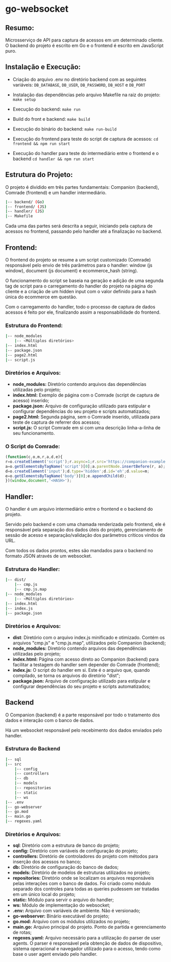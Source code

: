 # go-websocket

## Resumo:
Microsserviço de API para captura de acessos em um determinado cliente. O backend do projeto é escrito em Go e o frontend é escrito em JavaScript puro.

## Instalação e Execução:
- Criação do arquivo .env no diretório backend com as seguintes variáveis: `DB_DATABASE`, `DB_USER`, `DB_PASSWORD`, `DB_HOST` e `DB_PORT`

- Instalação das dependências pelo arquivo Makefile na raiz do projeto:
`make setup`

- Execução do backend:
`make run`

- Build do front e backend:
`make build`

- Execução do binário do backend:
`make run-build`

- Execução do frontend para teste do script de captura de acessos:
`cd frontend && npm run start`

- Execução do handler para teste do intermediário entre o frontend e o backend
`cd handler && npm run start`

## Estrutura do Projeto:
O projeto é dividido em três partes fundamentais: Companion (backend), Comrade (frontend) e um handler intermediário.

```bash
|-- backend/ (Go)
|-- frontend/ (JS)
|-- handler/ (JS)
|-- Makefile
```

Cada uma das partes será descrita a seguir, iniciando pela captura de acessos no frontend, passando pelo handler até a finalização no backend.

## Frontend:
O frontend do projeto se resume a um script customizado (Comrade) responsável pelo envio de três parâmetros para o handler: window (js window), document (js document) e ecommerce_hash (string).

O funcionamento do script se baseia na geração e adição de uma segunda tag de script para o carregamento do handler do projeto na página do cliente e a criação de um hidden input com o valor definido para a hash única do ecommerce em questão.

Com o carregamento do handler, todo o processo de captura de dados acessos é feito por ele, finalizando assim a responsabilidade do frontend.

### Estrutura do Frontend:

```bash
|-- node_modules
    |-- <Múltiplos diretórios>
|-- index.html
|-- package.json
|-- page2.html
|-- script.js
```

### Diretórios e Arquivos:
- **node_modules:** Diretório contendo arquivos das dependências utilizadas pelo projeto;
- **index.html:** Exemplo de página com o Comrade (script de captura de acesso) inserido;
- **package.json:** Arquivo de configuração utilizado para estipular e configurar dependências do seu projeto e scripts automatizados;
- **page2.html:** Segunda página, sem o Comrade inserido, utilizada para teste de captura de referrer dos acessos;
- **script.js:** O script Comrade em si com uma descrição linha-a-linha de seu funcionamento.

### O Script do Comrade:

```javascript
(function(c,o,m,r,a,d,e){
r=o.createElement('script');r.async=1;r.src='https://companion-example.com/cmp'+c.location.search;
a=o.getElementsByTagName('script')[0];a.parentNode.insertBefore(r, a);
d=o.createElement('input');d.type='hidden';d.id='eh';d.value=m;
e=o.getElementsByTagName('body')[0];e.appendChild(d);
})(window,document,'<HASH>');
```

## Handler:
O handler é um arquivo intermediário entre o frontend e o backend do projeto.

Servido pelo backend e com uma chamada renderizada pelo frontend, ele é responsável pela separação dos dados úteis do projeto, gerenciamento de sessão de acesso e separação/validação dos parâmetros críticos vindos da URL.

Com todos os dados prontos, estes são mandados para o backend no formato JSON através de um websocket.

### Estrutura do Handler:

```bash
|-- dist/
    |-- cmp.js
    |-- cmp.js.map
|-- node_modules
    |-- <Múltiplos diretórios>
|-- index.html
|-- index.js
|-- package.json
```

### Diretórios e Arquivos:
- **dist**: Diretório com o arquivo index.js minificado e otimizado. Contém os arquivos "cmp.js" e "cmp.js.map", utilizados pelo Companion (backend);
- **node_modules:** Diretório contendo arquivos das dependências utilizadas pelo projeto;
- **index.html:** Página com acesso direto ao Companion (backend) para facilitar a testagem do handler sem depender do Comrade (frontend);
- **index.js:** O script do handler em si. Este é o arquivo que, quando compilado, se torna os arquivos do diretório "dist";
- **package.json:** Arquivo de configuração utilizado para estipular e configurar dependências do seu projeto e scripts automatizados;

## Backend
O Companion (backend) é a parte responsável por todo o tratamento dos dados e interação com o banco de dados.

Há um websocket responsável pelo recebimento dos dados enviados pelo handler.

### Estrutura do Backend

```bash
|-- sql
|-- src
    |-- config
    |-- controllers
    |-- db
    |-- models
    |-- repositories
    |-- static
    |-- ws
|-- .env
|-- go-webserver
|-- go.mod
|-- main.go
|-- regexes.yaml
```

### Diretórios e Arquivos:

- **sql**: Diretório com a estrutura de banco do projeto;
- **config:** Diretório com variáveis de configuração do projeto;
- **controllers:** Diretório de controladores do projeto com métodos para inserção dos acessos no banco;
- **db:** Diretório de configuração do banco de dados;
- **models:** Diretório de modelos de estruturas utilizados no projeto;
- **repositories:** Diretório onde se localizam os arquivos responsáveis pelas interações com o banco de dados. Foi criado como
módulo separado dos controles para todas as queries pudessem ser tratadas em um único local do projeto;
- **static:** Módulo para servir o arquivo do handler;
- **ws:** Módulo de implementação do websocket;
- **.env:** Arquivo com variáveis de ambiente. Não é versionado;
- **go-webserver:** Binário executável do projeto;
- **go.mod:** Arquivo com os módulos utilizados no projeto;
- **main.go:** Arquivo principal do projeto. Ponto de partida e gerenciamento de rotas;
- **regexes.yaml:** Arquivo necessário para a utilização do parser de user agents. O parser é responsável pela obtenção de dados de dispositivo, sistema operacional e navegador utilizado para o acesso, tendo como base o user agent enviado pelo handler.
